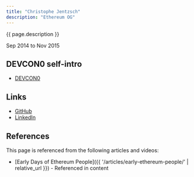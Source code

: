 ```yaml
---
title: "Christophe Jentzsch"
description: "Ethereum OG"
---
```


{{ page.description }}

Sep 2014 to Nov 2015

## DEVCON0 self-intro
- [DEVCON0](https://youtu.be/_BvvUlKDqp0?t=19m33s)

## Links
- [GitHub](https://github.com/CJentzsch)
- [LinkedIn](https://www.linkedin.com/in/cjentzsch/)

## References

This page is referenced from the following articles and videos:

- [Early Days of Ethereum People]({{ '/articles/early-ethereum-people/' | relative_url }}) - Referenced in content
